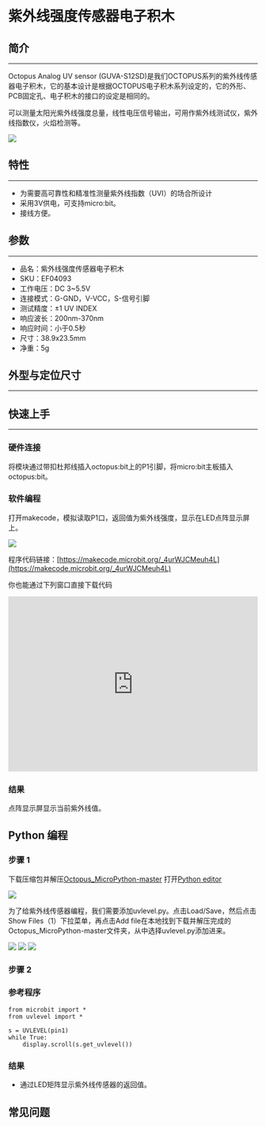 # 紫外线强度传感器电子积木

## 简介
---

Octopus Analog UV sensor (GUVA-S12SD)是我们OCTOPUS系列的紫外线传感器电子积木，它的基本设计是根据OCTOPUS电子积木系列设定的，它的外形、PCB固定孔、电子积木的接口的设定是相同的。

可以测量太阳光紫外线强度总量，线性电压信号输出，可用作紫外线测试仪，紫外线指数仪，火焰检测等。



![](./images/04093_01.png)



## 特性 
---
- 为需要高可靠性和精准性测量紫外线指数（UVI）的场合所设计
- 采用3V供电，可支持micro:bit。
- 接线方便。

## 参数
---
- 品名：紫外线强度传感器电子积木
- SKU：EF04093
- 工作电压：DC 3~5.5V
- 连接模式：G-GND，V-VCC，S-信号引脚
- 测试精度：±1 UV INDEX
- 响应波长：200nm-370nm
- 响应时间：小于0.5秒
- 尺寸：38.9x23.5mm
- 净重：5g

## 外型与定位尺寸  
---


## 快速上手  
---  
### 硬件连接  

将模块通过带扣杜邦线插入octopus:bit上的P1引脚，将micro:bit主板插入octopus:bit。



### 软件编程  

打开makecode，模拟读取P1口，返回值为紫外线强度，显示在LED点阵显示屏上。

![](./images/04093_03.png)

程序代码链接：[https://makecode.microbit.org/_4urWJCMeuh4L](https://makecode.microbit.org/_4urWJCMeuh4L)

你也能通过下列窗口直接下载代码
<div style="position:relative;height:0;padding-bottom:70%;overflow:hidden;"><iframe style="position:absolute;top:0;left:0;width:100%;height:100%;" src="https://makecode.microbit.org/#pub:_4urWJCMeuh4L" frameborder="0" sandbox="allow-popups allow-forms allow-scripts allow-same-origin"></iframe></div>

### 结果  

点阵显示屏显示当前紫外线值。


## Python 编程

### 步骤 1
下载压缩包并解压[Octopus_MicroPython-master](https://github.com/lionyhw/Octopus_MicroPython/archive/master.zip)
打开[Python editor](https://python.microbit.org/v/2.0)

![](./images/05001_07.png)

为了给紫外线传感器编程，我们需要添加uvlevel.py。点击Load/Save，然后点击Show Files（1）下拉菜单，再点击Add file在本地找到下载并解压完成的Octopus_MicroPython-master文件夹，从中选择uvlevel.py添加进来。

![](./images/05001_08.png)
![](./images/05001_09.png)
![](./images/04093_10.png)

### 步骤 2
### 参考程序
```
from microbit import *
from uvlevel import *

s = UVLEVEL(pin1)
while True:
    display.scroll(s.get_uvlevel())
```


### 结果
- 通过LED矩阵显示紫外线传感器的返回值。


## 常见问题
